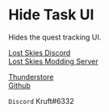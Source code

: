 # Hide Task UI

Hides the quest tracking UI.

[Lost Skies Discord](https://discord.gg/QWtTAnbvqz)  
[Lost Skies Modding Server](https://discord.gg/zVXAPcHqDV)  

[Thunderstore](https://thunderstore.io/c/lost-skies/p/kruft/Hide_Task_UI/)  
[Github](https://github.com/kruftt/LostSkiesMods/tree/main/HideTaskUI)  

`Discord` Kruft#6332  
